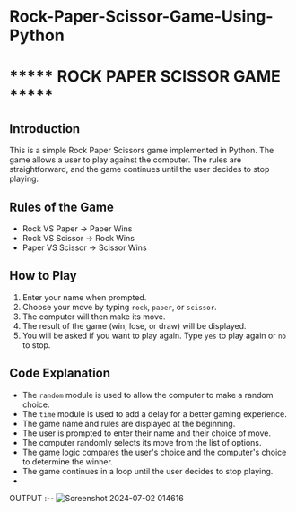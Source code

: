 # Rock-Paper-Scissor-Game-Using-Python
# ***** ROCK PAPER SCISSOR GAME *****

## Introduction
This is a simple Rock Paper Scissors game implemented in Python. The game allows a user to play against the computer. The rules are straightforward, and the game continues until the user decides to stop playing.

## Rules of the Game
- Rock VS Paper -> Paper Wins
- Rock VS Scissor -> Rock Wins
- Paper VS Scissor -> Scissor Wins

## How to Play
1. Enter your name when prompted.
2. Choose your move by typing `rock`, `paper`, or `scissor`.
3. The computer will then make its move.
4. The result of the game (win, lose, or draw) will be displayed.
5. You will be asked if you want to play again. Type `yes` to play again or `no` to stop.

## Code Explanation
- The `random` module is used to allow the computer to make a random choice.
- The `time` module is used to add a delay for a better gaming experience.
- The game name and rules are displayed at the beginning.
- The user is prompted to enter their name and their choice of move.
- The computer randomly selects its move from the list of options.
- The game logic compares the user's choice and the computer's choice to determine the winner.
- The game continues in a loop until the user decides to stop playing.
- 
OUTPUT :--
  ![Screenshot 2024-07-02 014616](https://github.com/Jinnat36/Rock-Paper-Scissor-Game-Using-Python/assets/157870456/50ad9d74-1e17-4e19-8f05-c50c3b60e0b9)
